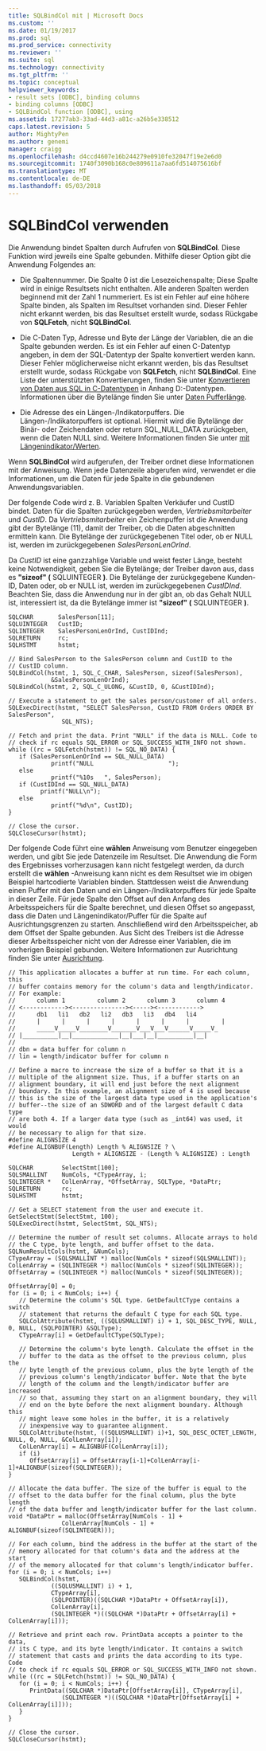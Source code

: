 ```yaml
---
title: SQLBindCol mit | Microsoft Docs
ms.custom: ''
ms.date: 01/19/2017
ms.prod: sql
ms.prod_service: connectivity
ms.reviewer: ''
ms.suite: sql
ms.technology: connectivity
ms.tgt_pltfrm: ''
ms.topic: conceptual
helpviewer_keywords:
- result sets [ODBC], binding columns
- binding columns [ODBC]
- SQLBindCol function [ODBC], using
ms.assetid: 17277ab3-33ad-44d3-a81c-a26b5e338512
caps.latest.revision: 5
author: MightyPen
ms.author: genemi
manager: craigg
ms.openlocfilehash: d4ccd4607e16b244279e0910fe32047f19e2e6d0
ms.sourcegitcommit: 1740f3090b168c0e809611a7aa6fd514075616bf
ms.translationtype: MT
ms.contentlocale: de-DE
ms.lasthandoff: 05/03/2018
---
```

# <a name="using-sqlbindcol"></a>SQLBindCol verwenden
Die Anwendung bindet Spalten durch Aufrufen von **SQLBindCol**. Diese Funktion wird jeweils eine Spalte gebunden. Mithilfe dieser Option gibt die Anwendung Folgendes an:  
  
-   Die Spaltennummer. Die Spalte 0 ist die Lesezeichenspalte; Diese Spalte wird in einige Resultsets nicht enthalten. Alle anderen Spalten werden beginnend mit der Zahl 1 nummeriert. Es ist ein Fehler auf eine höhere Spalte binden, als Spalten im Resultset vorhanden sind. Dieser Fehler nicht erkannt werden, bis das Resultset erstellt wurde, sodass Rückgabe von **SQLFetch**, nicht **SQLBindCol**.  
  
-   Die C-Daten Typ, Adresse und Byte der Länge der Variablen, die an die Spalte gebunden werden. Es ist ein Fehler auf einen C-Datentyp angeben, in dem der SQL-Datentyp der Spalte konvertiert werden kann. Dieser Fehler möglicherweise nicht erkannt werden, bis das Resultset erstellt wurde, sodass Rückgabe von **SQLFetch**, nicht **SQLBindCol**. Eine Liste der unterstützten Konvertierungen, finden Sie unter [Konvertieren von Daten aus SQL in C-Datentypen](../../../odbc/reference/appendixes/converting-data-from-sql-to-c-data-types.md) in Anhang D:-Datentypen. Informationen über die Bytelänge finden Sie unter [Daten Pufferlänge](../../../odbc/reference/develop-app/data-buffer-length.md).  
  
-   Die Adresse des ein Längen-/Indikatorpuffers. Die Längen-/Indikatorpuffers ist optional. Hiermit wird die Bytelänge der Binär- oder Zeichendaten oder return SQL_NULL_DATA zurückgeben, wenn die Daten NULL sind. Weitere Informationen finden Sie unter [mit Längenindikator/Werten](../../../odbc/reference/develop-app/using-length-and-indicator-values.md).  
  
 Wenn **SQLBindCol** wird aufgerufen, der Treiber ordnet diese Informationen mit der Anweisung. Wenn jede Datenzeile abgerufen wird, verwendet er die Informationen, um die Daten für jede Spalte in die gebundenen Anwendungsvariablen.  
  
 Der folgende Code wird z. B. Variablen Spalten Verkäufer und CustID bindet. Daten für die Spalten zurückgegeben werden, *Vertriebsmitarbeiter* und *CustID*. Da *Vertriebsmitarbeiter* ein Zeichenpuffer ist die Anwendung gibt der Bytelänge (11), damit der Treiber, ob die Daten abgeschnitten ermitteln kann. Die Bytelänge der zurückgegebenen Titel oder, ob er NULL ist, werden im zurückgegebenen *SalesPersonLenOrInd*.  
  
 Da *CustID* ist eine ganzzahlige Variable und weist fester Länge, besteht keine Notwendigkeit, geben Sie die Bytelänge; der Treiber davon aus, dass es **"sizeof" (** SQLUINTEGER **)**. Die Bytelänge der zurückgegebene Kunden-ID, Daten oder, ob er NULL ist, werden im zurückgegebenen *CustIDInd*. Beachten Sie, dass die Anwendung nur in der gibt an, ob das Gehalt NULL ist, interessiert ist, da die Bytelänge immer ist **"sizeof" (** SQLUINTEGER **)**.  
  
```  
SQLCHAR       SalesPerson[11];  
SQLUINTEGER   CustID;  
SQLINTEGER    SalesPersonLenOrInd, CustIDInd;  
SQLRETURN     rc;  
SQLHSTMT      hstmt;  
  
// Bind SalesPerson to the SalesPerson column and CustID to the   
// CustID column.  
SQLBindCol(hstmt, 1, SQL_C_CHAR, SalesPerson, sizeof(SalesPerson),  
            &SalesPersonLenOrInd);  
SQLBindCol(hstmt, 2, SQL_C_ULONG, &CustID, 0, &CustIDInd);  
  
// Execute a statement to get the sales person/customer of all orders.  
SQLExecDirect(hstmt, "SELECT SalesPerson, CustID FROM Orders ORDER BY SalesPerson",  
               SQL_NTS);  
  
// Fetch and print the data. Print "NULL" if the data is NULL. Code to   
// check if rc equals SQL_ERROR or SQL_SUCCESS_WITH_INFO not shown.  
while ((rc = SQLFetch(hstmt)) != SQL_NO_DATA) {  
   if (SalesPersonLenOrInd == SQL_NULL_DATA)   
            printf("NULL                     ");  
   else   
            printf("%10s   ", SalesPerson);  
   if (CustIDInd == SQL_NULL_DATA)   
         printf("NULL\n");  
   else   
            printf("%d\n", CustID);  
}  
  
// Close the cursor.  
SQLCloseCursor(hstmt);  
```  
  
 Der folgende Code führt eine **wählen** Anweisung vom Benutzer eingegeben werden, und gibt Sie jede Datenzeile im Resultset. Die Anwendung die Form des Ergebnisses vorherzusagen kann nicht festgelegt werden, da durch erstellt die **wählen** -Anweisung kann nicht es dem Resultset wie im obigen Beispiel hartcodierte Variablen binden. Stattdessen weist die Anwendung einen Puffer mit den Daten und ein Längen-/Indikatorpuffers für jede Spalte in dieser Zeile. Für jede Spalte den Offset auf den Anfang des Arbeitsspeichers für die Spalte berechnet, und diesen Offset so angepasst, dass die Daten und Längenindikator/Puffer für die Spalte auf Ausrichtungsgrenzen zu starten. Anschließend wird den Arbeitsspeicher, ab dem Offset der Spalte gebunden. Aus Sicht des Treibers ist die Adresse dieser Arbeitsspeicher nicht von der Adresse einer Variablen, die im vorherigen Beispiel gebunden. Weitere Informationen zur Ausrichtung finden Sie unter [Ausrichtung](../../../odbc/reference/develop-app/alignment.md).  
  
```  
// This application allocates a buffer at run time. For each column, this   
// buffer contains memory for the column's data and length/indicator.   
// For example:  
//      column 1         column 2      column 3      column 4  
// <------------><---------------><-----><------------>  
//      db1   li1   db2   li2   db3   li3   db4   li4  
//      |      |      |      |      |      |      |         |  
//      _____V_____V________V_______V___V___V______V_____V_  
// |__________|__|_____________|__|___|__|__________|__|  
//  
// dbn = data buffer for column n  
// lin = length/indicator buffer for column n  
  
// Define a macro to increase the size of a buffer so that it is a   
// multiple of the alignment size. Thus, if a buffer starts on an   
// alignment boundary, it will end just before the next alignment   
// boundary. In this example, an alignment size of 4 is used because   
// this is the size of the largest data type used in the application's   
// buffer--the size of an SDWORD and of the largest default C data type   
// are both 4. If a larger data type (such as _int64) was used, it would   
// be necessary to align for that size.  
#define ALIGNSIZE 4  
#define ALIGNBUF(Length) Length % ALIGNSIZE ? \  
                  Length + ALIGNSIZE - (Length % ALIGNSIZE) : Length  
  
SQLCHAR        SelectStmt[100];  
SQLSMALLINT    NumCols, *CTypeArray, i;  
SQLINTEGER *   ColLenArray, *OffsetArray, SQLType, *DataPtr;  
SQLRETURN      rc;   
SQLHSTMT       hstmt;  
  
// Get a SELECT statement from the user and execute it.  
GetSelectStmt(SelectStmt, 100);  
SQLExecDirect(hstmt, SelectStmt, SQL_NTS);  
  
// Determine the number of result set columns. Allocate arrays to hold   
// the C type, byte length, and buffer offset to the data.  
SQLNumResultCols(hstmt, &NumCols);  
CTypeArray = (SQLSMALLINT *) malloc(NumCols * sizeof(SQLSMALLINT));  
ColLenArray = (SQLINTEGER *) malloc(NumCols * sizeof(SQLINTEGER));  
OffsetArray = (SQLINTEGER *) malloc(NumCols * sizeof(SQLINTEGER));  
  
OffsetArray[0] = 0;  
for (i = 0; i < NumCols; i++) {  
   // Determine the column's SQL type. GetDefaultCType contains a switch   
   // statement that returns the default C type for each SQL type.  
   SQLColAttribute(hstmt, ((SQLUSMALLINT) i) + 1, SQL_DESC_TYPE, NULL, 0, NULL, (SQLPOINTER) &SQLType);  
   CTypeArray[i] = GetDefaultCType(SQLType);  
  
   // Determine the column's byte length. Calculate the offset in the   
   // buffer to the data as the offset to the previous column, plus the   
   // byte length of the previous column, plus the byte length of the   
   // previous column's length/indicator buffer. Note that the byte   
   // length of the column and the length/indicator buffer are increased   
   // so that, assuming they start on an alignment boundary, they will  
   // end on the byte before the next alignment boundary. Although this   
   // might leave some holes in the buffer, it is a relatively   
   // inexpensive way to guarantee alignment.  
   SQLColAttribute(hstmt, ((SQLUSMALLINT) i)+1, SQL_DESC_OCTET_LENGTH, NULL, 0, NULL, &ColLenArray[i]);  
   ColLenArray[i] = ALIGNBUF(ColLenArray[i]);  
   if (i)  
      OffsetArray[i] = OffsetArray[i-1]+ColLenArray[i-1]+ALIGNBUF(sizeof(SQLINTEGER));  
}  
  
// Allocate the data buffer. The size of the buffer is equal to the   
// offset to the data buffer for the final column, plus the byte length   
// of the data buffer and length/indicator buffer for the last column.  
void *DataPtr = malloc(OffsetArray[NumCols - 1] +  
               ColLenArray[NumCols - 1] + ALIGNBUF(sizeof(SQLINTEGER)));  
  
// For each column, bind the address in the buffer at the start of the   
// memory allocated for that column's data and the address at the start   
// of the memory allocated for that column's length/indicator buffer.  
for (i = 0; i < NumCols; i++)  
   SQLBindCol(hstmt,  
            ((SQLUSMALLINT) i) + 1,  
            CTypeArray[i],  
            (SQLPOINTER)((SQLCHAR *)DataPtr + OffsetArray[i]),  
            ColLenArray[i],  
            (SQLINTEGER *)((SQLCHAR *)DataPtr + OffsetArray[i] + ColLenArray[i]));  
  
// Retrieve and print each row. PrintData accepts a pointer to the data,   
// its C type, and its byte length/indicator. It contains a switch   
// statement that casts and prints the data according to its type. Code   
// to check if rc equals SQL_ERROR or SQL_SUCCESS_WITH_INFO not shown.  
while ((rc = SQLFetch(hstmt)) != SQL_NO_DATA) {  
   for (i = 0; i < NumCols; i++) {  
      PrintData((SQLCHAR *)DataPtr[OffsetArray[i]], CTypeArray[i],  
               (SQLINTEGER *)((SQLCHAR *)DataPtr[OffsetArray[i] + ColLenArray[i]]));  
   }  
}  
  
// Close the cursor.  
SQLCloseCursor(hstmt);  
```
